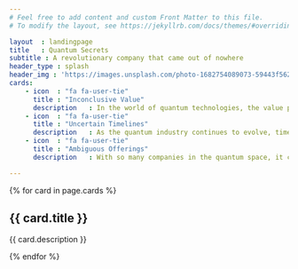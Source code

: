 ```yaml
---
# Feel free to add content and custom Front Matter to this file.
# To modify the layout, see https://jekyllrb.com/docs/themes/#overriding-theme-defaults

layout  : landingpage
title   : Quantum Secrets
subtitle : A revolutionary company that came out of nowhere
header_type : splash
header_img : 'https://images.unsplash.com/photo-1682754089073-59443f56234f?ixlib=rb-4.0.3&ixid=MnwxMjA3fDB8MHxwaG90by1wYWdlfHx8fGVufDB8fHx8&auto=format&fit=crop&w=1000&q=80'
cards:
    - icon  : "fa fa-user-tie" 
      title : "Inconclusive Value"
      description   : In the world of quantum technologies, the value proposition of many proposed solutions remains elusive. At Quantum Secrets, we recognize this uncertainty and embrace it as an opportunity to explore the unknown.
    - icon  : "fa fa-user-tie"
      title : "Uncertain Timelines"
      description   : As the quantum industry continues to evolve, timelines for commercialization remain uncertain. At Quantum Secrets, we approach these uncertainties with patience and a long-term perspective, though we may imply it's time to engage sooner than we should.
    - icon  : "fa fa-user-tie" 
      title : "Ambiguous Offerings"
      description   : With so many companies in the quantum space, it can be difficult to differentiate between their offerings and understand their unique value propositions. At Quantum Secrets, we strive to be clear and transparent about our own offerings, which starts with making sure that marketing actually understands what we're talking about. 

---
```


{% for card in page.cards %}
<div class="jumbotron">
            <h2 class="display-4">{{ card.title }}</h2>
            <p class="lead">{{ card.description }}</p>
</div>
{% endfor %}



      

      


       
